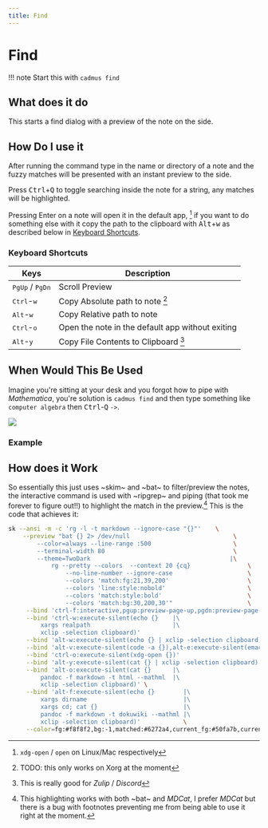 ```yaml
---
title: Find
---
```


# Find 
!!! note
    Start this with `cadmus find`

## What does it do

This starts a find dialog with a preview of the note on the side.

## How Do I use it

After running the command type in the name or directory of a note and the fuzzy matches will be presented with an instant preview to the side.

Press <kbd>Ctrl</kbd>+<kbd>Q</kbd> to toggle searching inside the note for a string, any matches will be highlighted.

Pressing Enter on a note will open it in the default app, [^1] if you want to do something else with it copy the path to the clipboard with <kbd>Alt</kbd>+<kbd>w</kbd> as described below in [Keyboard Shortcuts](#keyboard-shortcuts).

[^1]: `xdg-open` / `open` on Linux/Mac respectively

### Keyboard Shortcuts

| Keys                              | Description                                      |
| ---                               | ---                                              |
| <kbd>PgUp</kbd> / <kbd>PgDn</kbd> | Scroll Preview                                   |
| <kbd>Ctrl</kbd>-<kbd>w</kbd>      | Copy Absolute path to note [^2]                  |
| <kbd>Alt</kbd>-<kbd>w</kbd>       | Copy Relative path to note                       |
| <kbd>Ctrl</kbd>-<kbd>o</kbd>      | Open the note in the default app without exiting |
| <kbd>Alt</kbd>-<kbd>y</kbd>       | Copy File Contents to Clipboard [^3]             |

[^2]: TODO: this only works on Xorg at the moment
[^3]: This is really good for *Zulip* / *Discord*

## When Would This Be Used

Imagine you're sitting at your desk and you forgot how to pipe with *Mathematica*, you're solution is `cadmus find` and then type something like `computer algebra` then <kbd>Ctrl</kbd>-<kbd>Q</kbd> `->`.


![](./media/How-To-Find.gif)


### Example

## How does it Work

So essentially this just uses ~skim~ and ~bat~ to filter/preview the notes, the interactive command is used with ~ripgrep~ and piping (that took me forever to figure out!!) to highlight the match in the preview.[^4] This is the code that achieves it:

```bash
sk --ansi -m -c 'rg -l -t markdown --ignore-case "{}"'    \
    --preview "bat {} 2> /dev/null                             \
        --color=always --line-range :500                       \
        --terminal-width 80                                    \
        --theme=TwoDark                                       |\
            rg --pretty --colors  --context 20 {cq}                \
                --no-line-number --ignore-case                     \
                --colors 'match:fg:21,39,200'                      \
                --colors 'line:style:nobold'                       \
                --colors 'match:style:bold'                        \
                --colors 'match:bg:30,200,30'"                     \
     --bind 'ctrl-f:interactive,pgup:preview-page-up,pgdn:preview-page-down'    \
     --bind 'ctrl-w:execute-silent(echo {}    |\
         xargs realpath                       |\
         xclip -selection clipboard)'                                           \
     --bind 'alt-w:execute-silent(echo {} | xclip -selection clipboard)'        \
     --bind 'alt-v:execute-silent(code -a {}),alt-e:execute-silent(emacs {})'   \
     --bind 'ctrl-o:execute-silent(xdg-open {})'                                \
     --bind 'alt-y:execute-silent(cat {} | xclip -selection clipboard)'         \
     --bind 'alt-o:execute-silent(cat {}      |\
         pandoc -f markdown -t html --mathml  |\
         xclip -selection clipboard)' \
     --bind 'alt-f:execute-silent(echo {}        |\
         xargs dirname                           |\
         xargs cd; cat {}                        |\
         pandoc -f markdown -t dokuwiki --mathml |\
         xclip -selection clipboard)'            \
     --color=fg:#f8f8f2,bg:-1,matched:#6272a4,current_fg:#50fa7b,current_bg:#381070,border:#ff79c6,prompt:#bd93f9,query:#bd93f9,marker:#f1fa8c,header:#f1fa8c
```

[^4]: This highlighting works with both ~bat~ and *MDCat*, I prefer *MDCat* but there is a bug with footnotes preventing me from being able to use it right at the moment.
